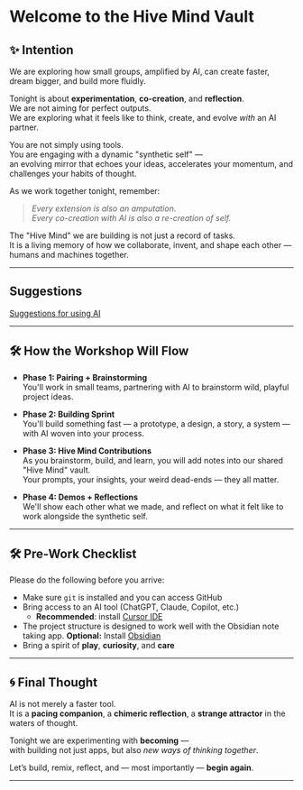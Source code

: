 # Welcome to the Hive Mind Vault

## ✨ Intention

We are exploring how small groups, amplified by AI, can create faster, dream bigger, and build more fluidly.

Tonight is about **experimentation**, **co-creation**, and **reflection**.  
We are not aiming for perfect outputs.  
We are exploring what it feels like to think, create, and evolve *with* an AI partner.

You are not simply using tools.  
You are engaging with a dynamic "synthetic self" —  
an evolving mirror that echoes your ideas, accelerates your momentum, and challenges your habits of thought.

As we work together tonight, remember:
> *Every extension is also an amputation.*  
> *Every co-creation with AI is also a re-creation of self.*

The "Hive Mind" we are building is not just a record of tasks.  
It is a living memory of how we collaborate, invent, and shape each other — humans and machines together.

---
## Suggestions

[Suggestions for using AI](./Suggestions%20for%20using%20AI.md)

---

## 🛠 How the Workshop Will Flow

- **Phase 1: Pairing + Brainstorming**  
  You'll work in small teams, partnering with AI to brainstorm wild, playful project ideas.

- **Phase 2: Building Sprint**  
  You'll build something fast — a prototype, a design, a story, a system — with AI woven into your process.

- **Phase 3: Hive Mind Contributions**  
  As you brainstorm, build, and learn, you will add notes into our shared "Hive Mind" vault.  
  Your prompts, your insights, your weird dead-ends — they all matter.

- **Phase 4: Demos + Reflections**  
  We'll show each other what we made, and reflect on what it felt like to work alongside the synthetic self.

---

## 🛠 Pre-Work Checklist

Please do the following before you arrive:
- Make sure `git` is installed and you can access GitHub
- Bring access to an AI tool (ChatGPT, Claude, Copilot, etc.)
	- **Recommended**: install [Cursor IDE](https://www.cursor.com)
- The project structure is designed to work well with the Obsidian note taking app. **Optional:** Install [Obsidian](https://obsidian.md/)
- Bring a spirit of **play**, **curiosity**, and **care**

---

## 🌀 Final Thought

AI is not merely a faster tool.  
It is a **pacing companion**, a **chimeric reflection**, a **strange attractor** in the waters of thought.

Tonight we are experimenting with **becoming** —  
with building not just apps, but also *new ways of thinking together*.

Let’s build, remix, reflect, and — most importantly — **begin again**.

---

